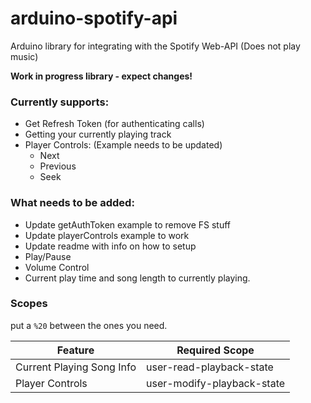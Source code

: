 # arduino-spotify-api
Arduino library for integrating with the Spotify Web-API (Does not play music)

**Work in progress library - expect changes!**

### Currently supports:

- Get Refresh Token (for authenticating calls)
- Getting your currently playing track
- Player Controls: (Example needs to be updated)
    - Next
    - Previous
    - Seek

### What needs to be added:

- Update getAuthToken example to remove FS stuff
- Update playerControls example to work
- Update readme with info on how to setup
- Play/Pause
- Volume Control
- Current play time and song length to currently playing.


### Scopes

put a `%20` between the ones you need.

| Feature        | Required Scope          
| ------------- |-------------| 
| Current Playing Song Info      | user-read-playback-state |
| Player Controls      | user-modify-playback-state      |
